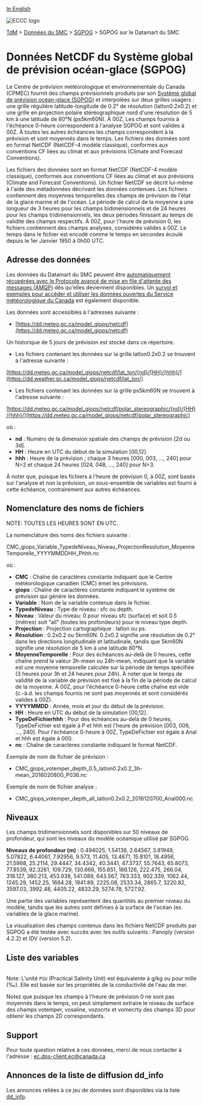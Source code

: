 [In English](readme_giops-datamart_en.md)

![ECCC logo](../../img_eccc-logo.png)

[TdM](../../readme_fr.md) > [Données du SMC](../readme_fr.md) > [SGPOG](readme_giops_fr.md) > SGPOG sur le Datamart du SMC

# Données NetCDF du Système global de prévision océan-glace (SGPOG)

Le Centre de prévision météorologique et environnementale du Canada (CPMEC) fournit des champs prévisionnels produits par son [Système global de prévision océan-glace (SGPOG)](readme_giops_fr.md) et interpolées sur deux grilles usagers : une grille régulière latitude-longitude de 0.2° de résolution (latlon0.2x0.2) et une grille en projection polaire stéréographique nord d'une résolution de 5 km à une latitude de 60°N (ps5km60N).  À 00Z, Les champs fournis à l'échéance 0-heure correspondent à l'analyse SGPOG et sont valides à 00Z.  À toutes les autres échéances les champs correspondent à la prévision et sont moyennés dans le temps.  Les fichiers des données sont en format NetCDF (NetCDF-4 modèle classique), conformes aux conventions CF liées au climat et aux prévisions (Climate and Forecast Conventions).

Les fichiers des données sont en format NetCDF (NetCDF-4 modèle classique), conformes aux conventions CF liées au climat et aux prévisions (Climate and Forecast Conventions).  Un fichier NetCDF se décrit lui-même à l'aide des métadonnées décrivant les données contenues.  Les fichiers contiennent des moyennes temporelles des champs de prévision de l'état de la glace marine et de l'océan.  La période de calcul de la moyenne a une longueur de 3 heures pour les champs bidimensionnels et de 24 heures pour les champs tridimensionnels, les deux périodes finissant au temps de validité des champs respectifs. À 00Z, pour l'heure de prévision 0, les fichiers contiennent des champs analyses, considérés valides à 00Z. Le temps dans le fichier est encodé comme le temps en secondes écoulé depuis le 1er Janvier 1950 à 0h00 UTC.

## Adresse des données 

Les données du Datamart du SMC peuvent être [automatiquement récupérées avec le Protocole avancé de mise en file d'attente des messages (AMQP)](../../msc-datamart/amqp_fr.md) dès qu'elles deviennent disponibles. Un [survol et exemples pour accéder et utiliser les données ouvertes du Service météorologique du Canada](../../usage/readme_fr.md) est également disponible.

Les données sont accessibles à l'adresses suivante :

* [https://dd.meteo.gc.ca/model_giops/netcdf](https://dd.meteo.gc.ca/model_giops/netcdf)                  

Un historique de 5 jours de prévision est stocké dans ce répertoire.

* Les fichiers contenant les données sur la grille latlon0.2x0.2 se trouvent à l'adresse suivante :

[https://dd.meteo.gc.ca/model_giops/netcdf/lat_lon/{nd}/{HH}/{hhh}/](https://dd.weather.gc.ca/model_giops/netcdf/lat_lon/)

* Les fichiers contenant les données sur la grille ps5km60N se trouvent à l'adresse suivante :

[https://dd.meteo.gc.ca/model_giops/netcdf/polar_stereographic/{nd}/{HH}/{hhh}/](https://dd.meteo.gc.ca/model_giops/netcdf/polar_stereographic)

où :

* __nd__ : Numéro de la dimension spatiale des champs de prévision [2d ou 3d]. 
* __HH__ : Heure en UTC du début de la simulation [00,12].
* __hhh__ : Heure de la prévision ; chaque 3 heures [000, 003, ..., 240] pour N=2 et chaque 24 heures
[024, 048, ..., 240] pour N=3.

À noter que, puisque les fichiers à l'heure de prévision 0, à 00Z, sont basés sur l'analyse et non la prévision, un sous-ensemble de variables est fourni à cette échéance, contrairement aux autres échéances.

## Nomenclature des noms de fichiers 

NOTE: TOUTES LES HEURES SONT EN UTC.

La nomenclature des noms des fichiers suivante :

CMC_giops_Variable_TypedeNiveau_Niveau_ProjectionResolution_MoyenneTemporelle_YYYYMMDDHH_Phhh.nc

où :

* __CMC__ : Chaîne de caractères constante indiquant que le Centre météorologique canadien (CMC) émet les prévisions.
* __giops__ : Chaîne de caractères constante indiquant le système de prévision qui génère les données.
* __Variable__ : Nom de la variable contenue dans le fichier.
* __TypedeNiveau__ : Type de niveau : sfc ou depth.
* __Niveau__ : Valeur du niveau: 0 pour niveau sfc (surface) et soit 0.5 (mètres) soit "all" (toutes les profondeurs)
pour le niveau type depth.
* __Projection__ : Projection cartographique : latlon ou ps.
* __Résolution__ : 0.2x0.2 ou 5km60N.  0.2x0.2 signifie une résolution de 0.2° dans les directions longitudinale et
latitudinale, tandis que 5km60N signifie une résolution de 5 km à une latitude 60°N.
* __MoyenneTemporelle__ : Pour des échéances au-delà de 0 heures, cette chaîne prend la valeur 3h-mean ou 24h-mean,
indiquant que la variable est une moyenne temporelle calculée sur la période de temps spécifiée (3 heures pour 3h
et 24 heures pour 24h).  À noter que le temps de validité de la variable de prévision est fixé à la fin de la
période de calcul de la moyenne. À 00Z, pour l'échéance 0-heure cette chaîne est vide (c.-à.d. les champs fournis ne sont
pas moyennés et sont considérés valides à 00Z).
* __YYYYMMDD__ : Année, mois et jour du début de la prévision.
* __HH__ : Heure en UTC du début de la simulation [00,12].
* __TypeDeFichierhhh__ : Pour des échéances au-delà de 0 heures, TypeDeFichier est égale à P et hhh est l'heure de
prévision [003, 006, ..., 240]. Pour l'échéance 0-heure à 00Z, TypeDeFichier est égale à Anal et hhh est égale à 000.
* __nc__ : Chaîne de caractères constante indiquant le format NetCDF.

Exemple de nom de fichier de prévision :

* CMC_giops_votemper_depth_0.5_latlon0.2x0.2_3h-mean_2016020800_P036.nc

Exemple de nom de fichier analyse :

* CMC_giops_votemper_depth_all_latlon0.2x0.2_2016120700_Anal000.nc

## Niveaux

Les champs tridimensionnels sont disponibles sur 50 niveaux de profondeur, qui sont les niveaux du modèle océanique utilisé par SGPOG.

__Niveaux de profondeur (m)__ : 0.494025, 1.54138, 2.64567, 3.81949, 5.07822, 6.44061, 7.92956, 9.573, 11.405, 13.4671, 15.8101, 18.4956, 21.5988, 25.2114, 29.4447, 34.4342, 40.3441, 47.3737, 55.7643, 65.8073, 77.8539, 92.3261, 109.729, 130.666, 155.851, 186.126, 222.475, 266.04, 318.127, 380.213, 453.938, 541.089, 643.567, 763.333, 902.339, 1062.44, 1245.29, 1452.25, 1684.28, 1941.89, 2225.08, 2533.34, 2865.7, 3220.82, 3597.03, 3992.48, 4405.22, 4833.29, 5274.78, 5727.92.

Une partie des variables représentent des quantités au premier niveau du modèle, tandis que les autres sont définies à la surface de l'océan (ex. variables de la glace marine).

La visualisation des champs contenus dans les fichiers NetCDF produits par SGPOG a été testée avec succès avec les outils suivants : Panoply (version 4.2.2) et IDV (version 5.2).

## Liste des variables

<table id="csv-table" class="display"></table>

<link href="https://cdn.jsdelivr.net/npm/simple-datatables@latest/dist/style.css" rel="stylesheet" type="text/css">
<script src="https://cdn.jsdelivr.net/npm/simple-datatables@latest"></script>
<script src="../../../js/variables_datatable.js" type="text/javascript"></script>
<script>
  loadTable("csv-table", "../../../assets/csv/GIOPS_Variables-List_fr.csv");
</script>

Note: L'unité `PSU` (Practical Salinity Unit) est équivalente à g/kg ou pour mille (‰). Elle est basée sur les propriétés de la conductivité de l'eau de mer.

Notez que puisque les champs à l'heure de prévision 0 ne sont pas moyennés dans le temps, on peut simplement extraire le niveau de surface des champs votemper, vosaline, vozocrtx et vomecrty des champs 3D pour obtenir les champs 2D correspondants. 

## Support

Pour toute question relative à ces données, merci de nous contacter à l'adresse : [ec.dps-client.ec@canada.ca](mailto:ec.dps-client.ec@canada.ca)

## Annonces de la liste de diffusion dd_info 

Les annonces reliées à ce jeu de données sont disponibles via la liste [dd_info](https://comm.collab.science.gc.ca/mailman3/postorius/lists/dd_info/).
